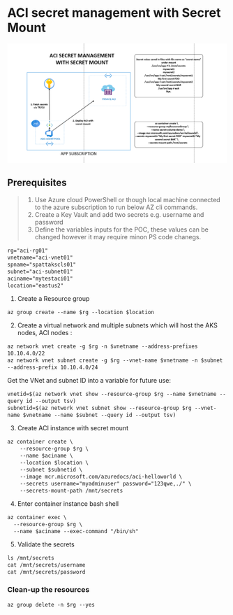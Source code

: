 # ACI secret management with Secret Mount


![test](/ACI-secretmgmt/secret-mount/aci_secret.PNG)





## Prerequisites
> 1. Use Azure cloud PowerShell or though local machine connected to the azure subscription to run below AZ cli commands.
> 2. Create a Key Vault and add two secrets  e.g. username and password
> 3. Define the variables inputs for the POC, these values can be changed however it may require minon PS code chanegs. 
```
rg="aci-rg01"
vnetname="aci-vnet01"
spname="spattakscls01"
subnet="aci-subnet01"
aciname="mytestaci01"
location="eastus2"

```

1. Create a Resource group
```
az group create --name $rg --location $location
```

2. Create a virtual network and multiple subnets which will host the AKS nodes, ACI nodes : 
```
az network vnet create -g $rg -n $vnetname --address-prefixes 10.10.4.0/22
az network vnet subnet create -g $rg --vnet-name $vnetname -n $subnet --address-prefix 10.10.4.0/24
```

Get the VNet and subnet ID into a variable for future use:
```
vnetid=$(az network vnet show --resource-group $rg --name $vnetname --query id --output tsv)
subnetid=$(az network vnet subnet show --resource-group $rg --vnet-name $vnetname --name $subnet --query id --output tsv)

```
3. Create ACI instance with secret mount

```
az container create \
    --resource-group $rg \
    --name $aciname \
    --location $location \
    --subnet $subnetid \
    --image mcr.microsoft.com/azuredocs/aci-helloworld \
    --secrets username="myadminuser" password="123qwe,./" \
    --secrets-mount-path /mnt/secrets

```

4. Enter container instance bash shell

```
az container exec \
  --resource-group $rg \
  --name $aciname --exec-command "/bin/sh"
```

5. Validate the secrets
```
ls /mnt/secrets
cat /mnt/secrets/username
cat /mnt/secrets/password

```
### Clean-up the resources
```
az group delete -n $rg --yes

```


